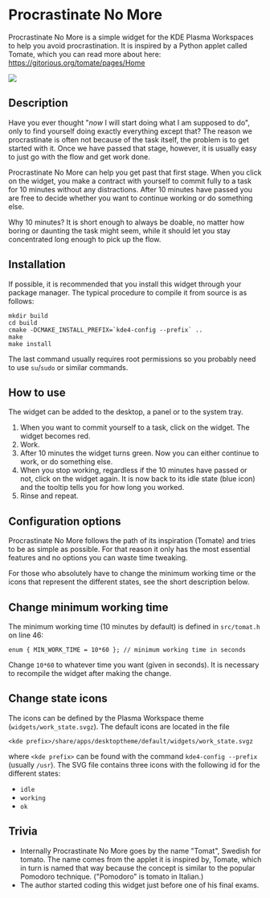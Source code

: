 Procrastinate No More
=====================

Procrastinate No More is a simple widget for the KDE Plasma Workspaces to help you avoid 
procrastination. It is inspired by a Python applet called Tomate, which you can read more
about here: https://gitorious.org/tomate/pages/Home

![](http://kde-apps.org/CONTENT/content-pre3/142783-3.png)


Description
-----------

Have you ever thought "_now_ I will start doing what I am supposed to do", only to find 
yourself doing exactly everything except that? The reason we procrastinate is often not
because of the task itself, the problem is to get started with it. Once we have passed
that stage, however, it is usually easy to just go with the flow and get work done.

Procrastinate No More can help you get past that first stage. When you click on the
widget, you make a contract with yourself to commit fully to a task for 10 minutes without 
any distractions. After 10 minutes have passed you are free to decide whether you want to 
continue working or do something else.

Why 10 minutes? It is short enough to always be doable, no matter how boring or daunting
the task might seem, while it should let you stay concentrated long enough to pick up the
flow.


Installation
------------

If possible, it is recommended that you install this widget through your package manager.
The typical procedure to compile it from source is as follows:

    mkdir build
    cd build
    cmake -DCMAKE_INSTALL_PREFIX=`kde4-config --prefix` ..
    make
    make install

The last command usually requires root permissions so you probably need to use `su`/`sudo`
or similar commands.


How to use
----------

The widget can be added to the desktop, a panel or to the system tray.

1. When you want to commit yourself to a task, click on the widget. The widget becomes red.
2. Work.
3. After 10 minutes the widget turns green. Now you can either continue to work, or do
something else.
4. When you stop working, regardless if the 10 minutes have passed or not, click on the 
widget again. It is now back to its idle state (blue icon) and the tooltip tells you for
how long you worked.
5. Rinse and repeat.


Configuration options
---------------------

Procrastinate No More follows the path of its inspiration (Tomate) and tries to be as
simple as possible. For that reason it only has the most essential features and no
options you can waste time tweaking.

For those who absolutely have to change the minimum working time or the icons that 
represent the different states, see the short description below.


Change minimum working time
---------------------------

The minimum working time (10 minutes by default) is defined in `src/tomat.h` on line 46:

    enum { MIN_WORK_TIME = 10*60 }; // minimum working time in seconds

Change `10*60` to whatever time you want (given in seconds). It is necessary to recompile
the widget after making the change.


Change state icons
------------------

The icons can be defined by the Plasma Workspace theme (`widgets/work_state.svgz`).
The default icons are located in the file

    <kde prefix>/share/apps/desktoptheme/default/widgets/work_state.svgz

where `<kde prefix>` can be found with the command `kde4-config --prefix` (usually `/usr`).
The SVG file contains three icons with the following id for the different states:

- `idle`
- `working`
- `ok`


Trivia
------

- Internally Procrastinate No More goes by the name "Tomat", Swedish for tomato. The name
comes from the applet it is inspired by, Tomate, which in turn is named that way because
the concept is similar to the popular Pomodoro technique. ("Pomodoro" is tomato in
Italian.)
- The author started coding this widget just before one of his final exams.

